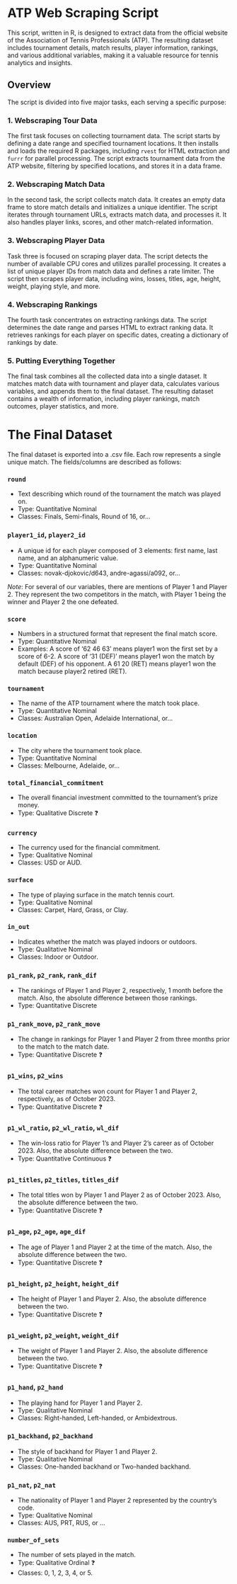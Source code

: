 # ATP Web Scraping Script

This script, written in R, is designed to extract data from the official website of the Association of Tennis Professionals (ATP). The resulting dataset includes tournament details, match results, player information, rankings, and various additional variables, making it a valuable resource for tennis analytics and insights.

## Overview

The script is divided into five major tasks, each serving a specific purpose:

### 1. Webscraping Tour Data

The first task focuses on collecting tournament data. The script starts by defining a date range and specified tournament locations. It then installs and loads the required R packages, including `rvest` for HTML extraction and `furrr` for parallel processing. The script extracts tournament data from the ATP website, filtering by specified locations, and stores it in a data frame.

### 2. Webscraping Match Data

In the second task, the script collects match data. It creates an empty data frame to store match details and initializes a unique identifier. The script iterates through tournament URLs, extracts match data, and processes it. It also handles player links, scores, and other match-related information.

### 3. Webscraping Player Data

Task three is focused on scraping player data. The script detects the number of available CPU cores and utilizes parallel processing. It creates a list of unique player IDs from match data and defines a rate limiter. The script then scrapes player data, including wins, losses, titles, age, height, weight, playing style, and more.

### 4. Webscraping Rankings

The fourth task concentrates on extracting rankings data. The script determines the date range and parses HTML to extract ranking data. It retrieves rankings for each player on specific dates, creating a dictionary of rankings by date.

### 5. Putting Everything Together

The final task combines all the collected data into a single dataset. It matches match data with tournament and player data, calculates various variables, and appends them to the final dataset. The resulting dataset contains a wealth of information, including player rankings, match outcomes, player statistics, and more.

# The Final Dataset

The final dataset is exported into a .csv file. Each row represents a single unique match. The fields/columns are described as follows:

### `round`
- Text describing which round of the tournament the match was played on.
- Type: Quantitative Nominal
- Classes: Finals, Semi-finals, Round of 16, or...

### `player1_id`, `player2_id`
- A unique id for each player composed of 3 elements: first name, last name, and an alphanumeric value.
- Type: Quantitative Nominal
- Classes: novak-djokovic/d643, andre-agassi/a092, or...

*Note*: For several of our variables, there are mentions of Player 1 and Player 2. They represent the two competitors in the match, with Player 1 being the winner and Player 2 the one defeated.

### `score`
- Numbers in a structured format that represent the final match score.
- Type: Quantitative Nominal
- Examples: A score of ‘62 46 63’ means player1 won the first set by a score of 6-2. A score of ‘31 (DEF)’ means player1 won the match by default (DEF) of his opponent. A 61 20 (RET) means player1 won the match because player2 retired (RET).

### `tournament`
- The name of the ATP tournament where the match took place.
- Type: Quantitative Nominal
- Classes: Australian Open, Adelaide International, or...

### `location`
- The city where the tournament took place.
- Type: Quantitative Nominal
- Classes: Melbourne, Adelaide, or…

### `total_financial_commitment`
- The overall financial investment committed to the tournament’s prize money.
- Type: Qualitative Discrete ❓

### `currency`
- The currency used for the financial commitment.
- Type: Qualitative Nominal
- Classes: USD or AUD.

### `surface`
- The type of playing surface in the match tennis court.
- Type: Qualitative Nominal
- Classes: Carpet, Hard, Grass, or Clay.

### `in_out`
- Indicates whether the match was played indoors or outdoors.
- Type: Qualitative Nominal
- Classes: Indoor or Outdoor.

### `p1_rank`, `p2_rank`, `rank_dif`
- The rankings of Player 1 and Player 2, respectively, 1 month before the match. Also, the absolute difference between those rankings.
- Type: Quantitative Discrete

### `p1_rank_move`, `p2_rank_move`
- The change in rankings for Player 1 and Player 2 from three months prior to the match to the match date.
- Type: Quantitative Discrete ❓

### `p1_wins`, `p2_wins`
- The total career matches won count for Player 1 and Player 2, respectively, as of October 2023.
- Type: Quantitative Discrete ❓

### `p1_wl_ratio`, `p2_wl_ratio`, `wl_dif`
- The win-loss ratio for Player 1’s and Player 2’s career as of October 2023. Also, the absolute difference between the two.
- Type: Quantitative Continuous ❓

### `p1_titles`, `p2_titles`, `titles_dif`
- The total titles won by Player 1 and Player 2 as of October 2023. Also, the absolute difference between the two.
- Type: Quantitative Discrete ❓

### `p1_age`, `p2_age`, `age_dif`
- The age of Player 1 and Player 2 at the time of the match. Also, the absolute difference between the two.
- Type: Quantitative Discrete ❓

### `p1_height`, `p2_height`, `height_dif`
- The height of Player 1 and Player 2. Also, the absolute difference between the two.
- Type: Quantitative Discrete ❓

### `p1_weight`, `p2_weight`, `weight_dif`
- The weight of Player 1 and Player 2. Also, the absolute difference between the two.
- Type: Quantitative Discrete ❓

### `p1_hand`, `p2_hand`
- The playing hand for Player 1 and Player 2.
- Type: Qualitative Nominal
- Classes: Right-handed, Left-handed, or Ambidextrous.

### `p1_backhand`, `p2_backhand`
- The style of backhand for Player 1 and Player 2.
- Type: Qualitative Nominal
- Classes: One-handed backhand or Two-handed backhand.

### `p1_nat`, `p2_nat`
- The nationality of Player 1 and Player 2 represented by the country’s code.
- Type: Qualitative Nominal
- Classes: AUS, PRT, RUS, or ...

### `number_of_sets`
- The number of sets played in the match.
- Type: Qualitative Ordinal ❓
- Classes: 0, 1, 2, 3, 4, or 5.


